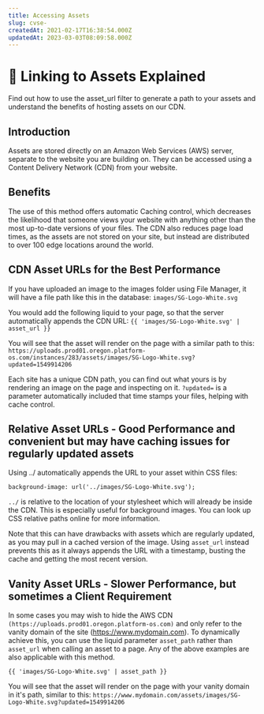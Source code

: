```yaml
---
title: Accessing Assets
slug: cvse-
createdAt: 2021-02-17T16:38:54.000Z
updatedAt: 2023-03-03T08:09:58.000Z
---
```


# 🔹 Linking to Assets Explained

Find out how to use the asset\_url filter to generate a path to your assets and understand the benefits of hosting assets on our CDN.

## Introduction

Assets are stored directly on an Amazon Web Services (AWS) server, separate to the website you are building on. They can be accessed using a Content Delivery Network (CDN) from your website.

## Benefits

The use of this method offers automatic Caching control, which decreases the likelihood that someone views your website with anything other than the most up-to-date versions of your files. The CDN also reduces page load times, as the assets are not stored on your site, but instead are distributed to over 100 edge locations around the world.

## CDN Asset URLs for the Best Performance

If you have uploaded an image to the images folder using File Manager, it will have a file path like this in the database: `images/SG-Logo-White.svg`

You would add the following liquid to your page, so that the server automatically appends the CDN URL: `{{ 'images/SG-Logo-White.svg' | asset_url }}`

You will see that the asset will render on the page with a similar path to this: `https://uploads.prod01.oregon.platform-os.com/instances/283/assets/images/SG-Logo-White.svg?updated=1549914206`

Each site has a unique CDN path, you can find out what yours is by rendering an image on the page and inspecting on it. `?updated=` is a parameter automatically included that time stamps your files, helping with cache control.

## Relative Asset URLs - Good Performance and convenient but may have caching issues for regularly updated assets

Using ../ automatically appends the URL to your asset within CSS files:

`background-image: url('../images/SG-Logo-White.svg');`

`../` is relative to the location of your stylesheet which will already be inside the CDN. This is especially useful for background images. You can look up CSS relative paths online for more information.

Note that this can have drawbacks with assets which are regularly updated, as you may pull in a cached version of the image. Using `asset_url` instead prevents this as it always appends the URL with a timestamp, busting the cache and getting the most recent version.&#x20;

## Vanity Asset URLs - Slower Performance, but sometimes a Client Requirement

In some cases you may wish to hide the AWS CDN `(https://uploads.prod01.oregon.platform-os.com)` and only refer to the vanity domain of the site (https://www.mydomain.com). To dynamically achieve this, you can use the liquid parameter `asset_path` rather than `asset_url` when calling an asset to a page. Any of the above examples are also applicable with this method.

`{{ 'images/SG-Logo-White.svg' | asset_path }}`

You will see that the asset will render on the page with your vanity domain in it's path, similar to this: `https://www.mydomain.com/assets/images/SG-Logo-White.svg?updated=1549914206`
